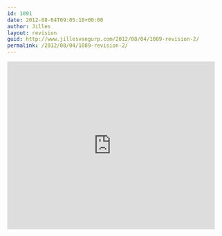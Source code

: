 ```yaml
---
id: 1091
date: 2012-08-04T09:05:18+00:00
author: Jilles
layout: revision
guid: http://www.jillesvangurp.com/2012/08/04/1089-revision-2/
permalink: /2012/08/04/1089-revision-2/
---
```

<iframe src="https://docs.google.com/presentation/embed?id=1GJX0cwz7Hx_BXuWdi_XlVZgHcgmrY0-ESd7aso9Dg9E&start=false&loop=false&delayms=5000" frameborder="0" width="480" height="389" allowfullscreen="true" mozallowfullscreen="true" webkitallowfullscreen="true"></iframe>